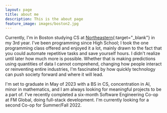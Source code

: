 ```yaml
---
layout: page
title: about me
description: This is the about page
feature_image: images/boston2.jpg
---
```


Currently, I'm in Boston studying CS at [Northeastern](https://www.northeastern.edu/){:target="_blank"} in my 3rd year. I've been programming since High School; I took the one programming class offered and enjoyed it a lot, mainly drawn to the fact that you could automate repetitive tasks and save yourself hours. I didn't realize until later how much more is possible. Whether that is making predictions using quantities of data I cannot comprehend, changing how people interact or reinventing entire industries, I'm fascinated by how quickly technology can push society forward and where it will lead.

I'm set to graduate in May of 2023 with a BS in CS, concentration in AI, minor in mathematics, and I am always looking for meaningful projects to be a part of. I've recently completed a six-month Software Engineering Co-op at FM Global, doing full-stack development. I'm currently looking for a second Co-op for Summer/Fall 2022.
